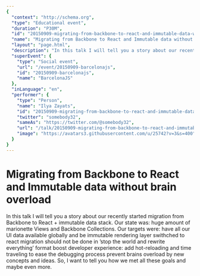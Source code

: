 ```yaml
---
{
  "context": "http://schema.org",
  "type": "Educational event",
  "duration": "P30M",
  "id": "20150909-migrating-from-backbone-to-react-and-immutable-data-without-brain-overload",
  "name": "Migrating from Backbone to React and Immutable data without brain overload",
  "layout": "page.html",
  "description": "In this talk I will tell you a story about our recently started migration from Backbone to React + immutable data stack. Our state was: huge amount of marionette Views and Backbone Collections. Our targets were: have all our UI data available globally and be immutable rendering layer swithched to react migration should not be done in ’stop the world and rewrite everything’ format boost developer experience: add hot-reloading and time traveling to ease the debugging process prevent brains overload by new concepts and ideas. So, I want to tell you how we met all these goals and maybe even more.",
  "superEvent": {
    "type": "Social event",
    "url": "/event/20150909-barcelonajs",
    "id": "20150909-barcelonajs",
    "name": "BarcelonaJS"
  },
  "inLanguage": "en",
  "performer": {
    "type": "Person",
    "name": "Ilya Zayats",
    "id": "20150909-migrating-from-backbone-to-react-and-immutable-data-without-brain-overload",
    "twitter": "somebody32",
    "sameAs": "https://twitter.com/@somebody32",
    "url": "/talk/20150909-migrating-from-backbone-to-react-and-immutable-data-without-brain-overload.html",
    "image": "https://avatars3.githubusercontent.com/u/25742?v=3&s=400"
  }
}
---
```

# Migrating from Backbone to React and Immutable data without brain overload

In this talk I will tell you a story about our recently started migration from Backbone to React + immutable data stack. Our state was: huge amount of marionette Views and Backbone Collections. Our targets were: have all our UI data available globally and be immutable rendering layer swithched to react migration should not be done in ’stop the world and rewrite everything’ format boost developer experience: add hot-reloading and time traveling to ease the debugging process prevent brains overload by new concepts and ideas. So, I want to tell you how we met all these goals and maybe even more.